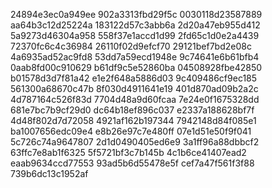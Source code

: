 24894e3ec0a949ee
902a3313fbd29f5c
0030118d23587889
aa64b3c12d25224a
183122d57c3abb6a
2d20a47eb955d412
5a9273d46304a958
558f37e1accd1d99
2fd65c1d0e2a4439
72370fc6c4c36984
26110f02d9efcf70
29121bef7bd2e08c
4a6935ad52ac9fd8
53dd7a59ecd1948e
9c74641e6b61bfb4
0aab8fd00c910629
b61df9c5e52860ba
04508928fbe42850
b01578d3d7f81a42
e1e2f648a5886d03
9c409486cf9ec185
561300a68670c47b
8f030d4911641e19
401d870ad09b2a2c
4d787164c526f83d
7704d48a9d60fcaa
7e24e0f1675328dd
681e7bc7b9cf29d0
dc64b18ef896c037
e2337a188628bf7f
4d48f802d7d72058
4921af162b197344
7942148d84f085e1
ba1007656edc09e4
e8b26e97c7e480ff
07e1d51e50f9f041
5c726c74a9647807
2d1d0490405ed6e9
3a1ff96a88dbbcf2
63ffc7e8ab1f6325
5f5721bf3c7b145b
4c1b6ce41407ead2
eaab9634ccd77553
93ad5b6d55478e5f
cef7a47f561f3f88
739b6dc13c1952af
